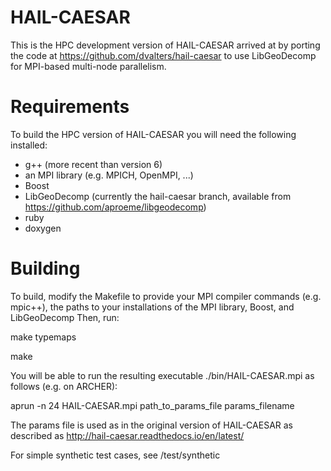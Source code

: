 # HAIL-CAESAR

This is the HPC development version of HAIL-CAESAR arrived at by porting the code at https://github.com/dvalters/hail-caesar to use LibGeoDecomp for MPI-based multi-node parallelism.

# Requirements

To build the HPC version of HAIL-CAESAR you will need the following installed:

- g++ (more recent than version 6)
- an MPI library (e.g. MPICH, OpenMPI, ...)
- Boost
- LibGeoDecomp (currently the hail-caesar branch, available from https://github.com/aproeme/libgeodecomp)
- ruby
- doxygen


# Building

To build, modify the Makefile to provide your MPI compiler commands (e.g. mpic++), the paths to your installations of the MPI library, Boost, and LibGeoDecomp
Then, run:

make typemaps

make

You will be able to run the resulting executable ./bin/HAIL-CAESAR.mpi as follows (e.g. on ARCHER):

aprun -n 24 HAIL-CAESAR.mpi path_to_params_file params_filename

The params file is used as in the original version of HAIL-CAESAR as described as http://hail-caesar.readthedocs.io/en/latest/

For simple synthetic test cases, see /test/synthetic